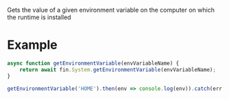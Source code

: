 Gets the value of a given environment variable on the computer on which the runtime is installed
# Example
```js
async function getEnvironmentVariable(envVariableName) {
    return await fin.System.getEnvironmentVariable(envVariableName);
}

getEnvironmentVariable('HOME').then(env => console.log(env)).catch(err => console.log(err));
```
